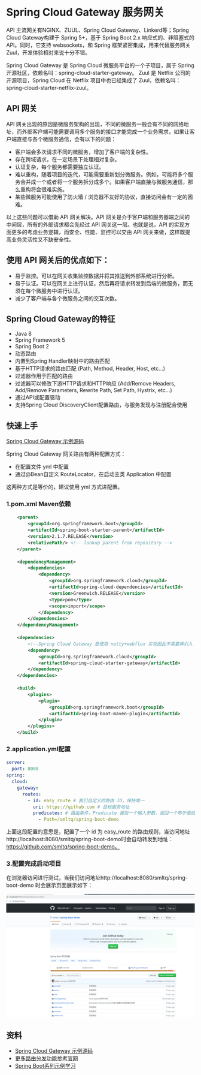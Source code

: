 # Spring Cloud Gateway 服务网关

API 主流网关有NGINX、ZUUL、Spring Cloud Gateway、Linkerd等；Spring Cloud Gateway构建于 Spring 5+，基于 Spring Boot 2.x 响应式的、非阻塞式的 API。同时，它支持 websockets，和 Spring 框架紧密集成，用来代替服务网关Zuul，开发体验相对来说十分不错。

Spring Cloud Gateway 是 Spring Cloud 微服务平台的一个子项目，属于 Spring 开源社区，依赖名叫：spring-cloud-starter-gateway。
Zuul 是 Netflix 公司的开源项目，Spring Cloud 在 Netflix 项目中也已经集成了 Zuul，依赖名叫：spring-cloud-starter-netflix-zuul。

## API 网关

API 网关出现的原因是微服务架构的出现，不同的微服务一般会有不同的网络地址，而外部客户端可能需要调用多个服务的接口才能完成一个业务需求，如果让客户端直接与各个微服务通信，会有以下的问题：

- 客户端会多次请求不同的微服务，增加了客户端的复杂性。
- 存在跨域请求，在一定场景下处理相对复杂。
- 认证复杂，每个服务都需要独立认证。
- 难以重构，随着项目的迭代，可能需要重新划分微服务。例如，可能将多个服务合并成一个或者将一个服务拆分成多个。如果客户端直接与微服务通信，那么重构将会很难实施。
- 某些微服务可能使用了防火墙 / 浏览器不友好的协议，直接访问会有一定的困难。

以上这些问题可以借助 API 网关解决。API 网关是介于客户端和服务器端之间的中间层，所有的外部请求都会先经过 API 网关这一层。也就是说，API 的实现方面更多的考虑业务逻辑，而安全、性能、监控可以交由 API 网关来做，这样既提高业务灵活性又不缺安全性。

## 使用 API 网关后的优点如下：

- 易于监控。可以在网关收集监控数据并将其推送到外部系统进行分析。
- 易于认证。可以在网关上进行认证，然后再将请求转发到后端的微服务，而无须在每个微服务中进行认证。
- 减少了客户端与各个微服务之间的交互次数。

## Spring Cloud Gateway的特征

- Java 8
- Spring Framework 5
- Spring Boot 2
- 动态路由
- 内置到Spring Handler映射中的路由匹配
- 基于HTTP请求的路由匹配 (Path, Method, Header, Host, etc…​)
- 过滤器作用于匹配的路由
- 过滤器可以修改下游HTTP请求和HTTP响应 (Add/Remove Headers, Add/Remove Parameters, Rewrite Path, Set Path, Hystrix, etc…​)
- 通过API或配置驱动
- 支持Spring Cloud DiscoveryClient配置路由，与服务发现与注册配合使用

## 快速上手

[Spring Cloud Gateway 示例源码](https://github.com/smltq/spring-boot-demo/blob/master/cloud-gateway)

Spring Cloud Gateway 网关路由有两种配置方式：

- 在配置文件 yml 中配置
- 通过@Bean自定义 RouteLocator，在启动主类 Application 中配置

这两种方式是等价的，建议使用 yml 方式进配置。

### 1.pom.xml Maven依赖

```xml
    <parent>
        <groupId>org.springframework.boot</groupId>
        <artifactId>spring-boot-starter-parent</artifactId>
        <version>2.1.7.RELEASE</version>
        <relativePath/> <!-- lookup parent from repository -->
    </parent>

    <dependencyManagement>
        <dependencies>
            <dependency>
                <groupId>org.springframework.cloud</groupId>
                <artifactId>spring-cloud-dependencies</artifactId>
                <version>Greenwich.RELEASE</version>
                <type>pom</type>
                <scope>import</scope>
            </dependency>
        </dependencies>
    </dependencyManagement>

    <dependencies>
        <!--Spring Cloud Gateway 是使用 netty+webflux 实现因此不需要再引入 web 模块-->
        <dependency>
            <groupId>org.springframework.cloud</groupId>
            <artifactId>spring-cloud-starter-gateway</artifactId>
        </dependency>
    </dependencies>

    <build>
        <plugins>
            <plugin>
                <groupId>org.springframework.boot</groupId>
                <artifactId>spring-boot-maven-plugin</artifactId>
            </plugin>
        </plugins>
    </build>
```

### 2.application.yml配置

```yaml
server:
  port: 8080
spring:
  cloud:
    gateway:
      routes:
        - id: easy_route # 我们自定义的路由 ID，保持唯一
          uri: https://github.com # 目标服务地址
          predicates: # 路由条件，Predicate 接受一个输入参数，返回一个布尔值结果。该接口包含多种默认方法来将
            - Path=/smltq/spring-boot-demo
```
上面这段配置的意思是，配置了一个 id 为 easy_route 的路由规则，当访问地址 http://localhost:8080/smltq/spring-boot-demo时会自动转发到地址：https://github.com/smltq/spring-boot-demo。

### 3.配置完成启动项目

在浏览器访问进行测试，当我们访问地址http://localhost:8080/smltq/spring-boot-demo 时会展示页面展示如下：

![路由效果](routes.png)

## 资料

- [Spring Cloud Gateway 示例源码](https://github.com/smltq/spring-boot-demo/blob/master/cloud-gateway)
- [更多路由分发功能参考官网](https://cloud.spring.io/spring-cloud-static/Greenwich.SR1/single/spring-cloud.html#_spring_cloud_gateway)
- [Spring Boot系列示例学习](https://github.com/smltq/spring-boot-demo)
